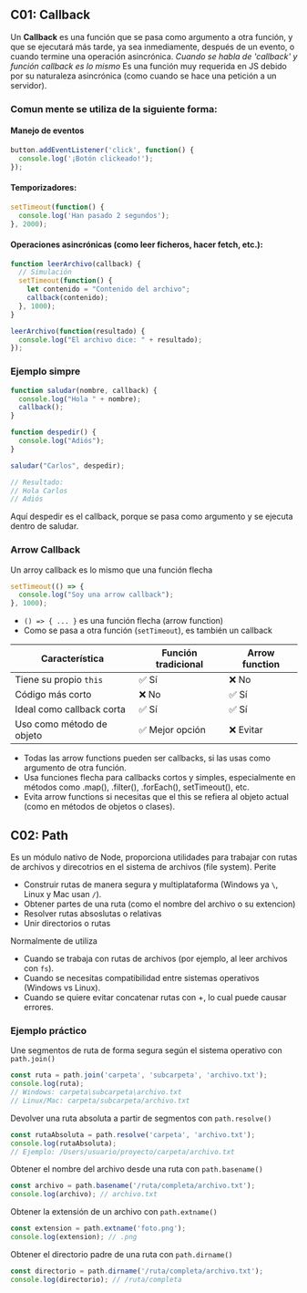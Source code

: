 ## C01: Callback
Un **Callback** es una función que se pasa como argumento a otra función, y que se ejecutará más tarde, ya sea inmediamente, después de un evento, o cuando termine una operación asincrónica.
*Cuando se habla de 'callback' y función callback es lo mismo*
Es una función muy requerida en JS debido por su naturaleza asincrónica (como cuando se hace una petición a un servidor). 

### Comun mente se utiliza de la siguiente forma:
#### Manejo de eventos
```js
button.addEventListener('click', function() {
  console.log('¡Botón clickeado!');
});
```
#### Temporizadores:
```js
setTimeout(function() {
  console.log('Han pasado 2 segundos');
}, 2000);
```
#### Operaciones asincrónicas (como leer ficheros, hacer fetch, etc.):
```js
function leerArchivo(callback) {
  // Simulación
  setTimeout(function() {
    let contenido = "Contenido del archivo";
    callback(contenido);
  }, 1000);
}

leerArchivo(function(resultado) {
  console.log("El archivo dice: " + resultado);
});
```


### Ejemplo simpre
```js
function saludar(nombre, callback) {
  console.log("Hola " + nombre);
  callback();
}

function despedir() {
  console.log("Adiós");
}

saludar("Carlos", despedir);

// Resultado:
// Hola Carlos
// Adiós
```
Aquí despedir es el callback, porque se pasa como argumento y se ejecuta dentro de saludar.

### Arrow Callback
Un arroy callback es lo mismo que una función flecha
```js
setTimeout(() => {
  console.log("Soy una arrow callback");
}, 1000);
```
- `() => { ... }` es una función flecha (arrow function)
- Como se pasa a otra función (`setTimeout`), es también un callback

| Característica            | Función tradicional | Arrow function |
| ------------------------- | ------------------- | -------------- |
| Tiene su propio `this`    | ✅ Sí                | ❌ No           |
| Código más corto          | ❌ No                | ✅ Sí           |
| Ideal como callback corta | ✅ Sí                | ✅ Sí           |
| Uso como método de objeto | ✅ Mejor opción      | ❌ Evitar       |


- Todas las arrow functions pueden ser callbacks, si las usas como argumento de otra función.
- Usa funciones flecha para callbacks cortos y simples, especialmente en métodos como .map(), .filter(), .forEach(), setTimeout(), etc.
- Evita arrow functions si necesitas que el this se refiera al objeto actual (como en métodos de objetos o clases).

## C02: Path
Es un módulo nativo de Node, proporciona utilidades para trabajar con rutas de archivos y direcotrios en el sistema de archivos (file system). Perite
- Construir rutas de manera segura y multiplataforma (Windows ya `\`, Linux y Mac usan `/`).
- Obtener partes de una ruta (como el nombre del archivo o su extencion)
- Resolver rutas absoslutas o relativas
- Unir directorios o rutas

Normalmente de utiliza
- Cuando se trabaja con rutas de archivos (por ejemplo, al leer archivos con `fs`).
- Cuando se necesitas compatibilidad entre sistemas operativos (Windows vs Linux).
- Cuando se quiere evitar concatenar rutas con +, lo cual puede causar errores.

### Ejemplo práctico
Une segmentos de ruta de forma segura según el sistema operativo con `path.join()`
```js
const ruta = path.join('carpeta', 'subcarpeta', 'archivo.txt');
console.log(ruta); 
// Windows: carpeta\subcarpeta\archivo.txt
// Linux/Mac: carpeta/subcarpeta/archivo.txt
```

Devolver una ruta absoluta a partir de segmentos con `path.resolve()`
```js
const rutaAbsoluta = path.resolve('carpeta', 'archivo.txt');
console.log(rutaAbsoluta);
// Ejemplo: /Users/usuario/proyecto/carpeta/archivo.txt
```

Obtener el nombre del archivo desde una ruta con `path.basename()`
```js
const archivo = path.basename('/ruta/completa/archivo.txt');
console.log(archivo); // archivo.txt
```

Obtener la extensión de un archivo con `path.extname()`
```js
const extension = path.extname('foto.png');
console.log(extension); // .png
```

Obtener el directorio padre de una ruta con `path.dirname()`
```js
const directorio = path.dirname('/ruta/completa/archivo.txt');
console.log(directorio); // /ruta/completa
```